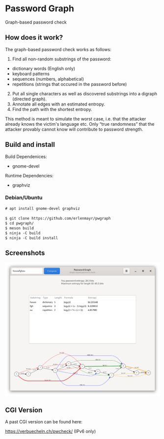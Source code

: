 # Password Graph

Graph-based password check

## How does it work?

The graph-based password check works as follows:
1. Find all non-random substrings of the password:
  - dictionary words (English only)
  - keyboard patterns
  - sequences (numbers, alphabetical)
  - repetitions (strings that occured in the password before)
2. Put all single characters as well as discovered substrings into a digraph (directed graph).
3. Annotate all edges with an estimated entropy.
3. Find the path with the shortest entropy.

This method is meant to simulate the worst case, i.e. that the attacker already knows the victim's language etc. Only “true randomness” that the attacker provably cannot know will contribute to password strength.

## Build and install

Build Dependenices:
- gnome-devel

Runtime Dependencies:
- graphviz

### Debian/Ubuntu
~~~~
# apt install gnome-devel graphviz

$ git clone https://github.com/erlenmayr/pwgraph
$ cd pwgraph/
$ meson build
$ ninja -C build
$ ninja -C build install
~~~~

## Screenshots

![Screenshot](web/screenshot_2020-06-14.png "Screenshot")

## CGI Version

A past CGI version can be found here:

https://verbuecheln.ch/pwcheck/ (IPv6 only)


